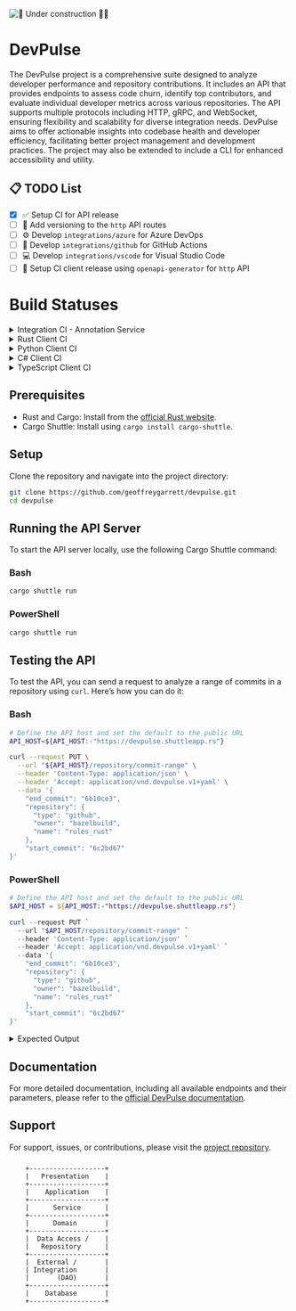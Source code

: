![🚧 Under construction 👷‍♂️](https://i.imgur.com/LEP2R3N.png)

# DevPulse

The DevPulse project is a comprehensive suite designed to analyze developer performance and repository contributions. It
includes an API that provides endpoints to assess code churn, identify top contributors, and evaluate individual
developer metrics across various repositories. The API supports multiple protocols including HTTP, gRPC, and WebSocket,
ensuring flexibility and scalability for diverse integration needs. DevPulse aims to offer actionable insights into
codebase health and developer efficiency, facilitating better project management and development practices. The project
may also be extended to include a CLI for enhanced accessibility and utility.

## 📋 TODO List

- [x] ✅ Setup CI for API release
- [ ] 🔄 Add versioning to the `http` API routes
- [ ] ⚙️ Develop `integrations/azure` for Azure DevOps
- [ ] 🐙 Develop `integrations/github` for GitHub Actions
- [ ] 💻 Develop `integrations/vscode` for Visual Studio Code
- [ ] 🚀 Setup CI client release using `openapi-generator` for `http` API

# Build Statuses

<details>
<summary>Integration CI - Annotation Service</summary>

| Branch    | Status                                                                                                                           | Details                                                                                                           |
|-----------|----------------------------------------------------------------------------------------------------------------------------------|-------------------------------------------------------------------------------------------------------------------|
| `main`    | ![Build Status](https://dev.azure.com/geoffreygarrett/devpulse/_apis/build/status%2Fgeoffreygarrett.devpulse?branchName=main)    | [View Build Logs](https://dev.azure.com/geoffreygarrett/devpulse/_build/latest?definitionId=3&branchName=main)    |
| `develop` | ![Build Status](https://dev.azure.com/geoffreygarrett/devpulse/_apis/build/status%2Fgeoffreygarrett.devpulse?branchName=develop) | [View Build Logs](https://dev.azure.com/geoffreygarrett/devpulse/_build/latest?definitionId=3&branchName=develop) |

</details>

<details>
<summary>Rust Client CI</summary>

| Branch    | Status                                                                                                                 | Details                                                                                                                 |
|-----------|------------------------------------------------------------------------------------------------------------------------|-------------------------------------------------------------------------------------------------------------------------|
| `main`    | ![Rust Status](https://github.com/geoffreygarrett/devpulse/actions/workflows/rust-client.yml/badge.svg?branch=main)    | [View Build Logs](https://github.com/geoffreygarrett/devpulse/actions/workflows/rust-client.yml?query=branch%3Amain)    |
| `develop` | ![Rust Status](https://github.com/geoffreygarrett/devpulse/actions/workflows/rust-client.yml/badge.svg?branch=develop) | [View Build Logs](https://github.com/geoffreygarrett/devpulse/actions/workflows/rust-client.yml?query=branch%3Adevelop) |

</details>

<details>
<summary>Python Client CI</summary>

| Branch    | Status                                                                                                                     | Details                                                                                                                   |
|-----------|----------------------------------------------------------------------------------------------------------------------------|---------------------------------------------------------------------------------------------------------------------------|
| `main`    | ![Python Status](https://github.com/geoffreygarrett/devpulse/actions/workflows/python-client.yml/badge.svg?branch=main)    | [View Build Logs](https://github.com/geoffreygarrett/devpulse/actions/workflows/python-client.yml?query=branch%3Amain)    |
| `develop` | ![Python Status](https://github.com/geoffreygarrett/devpulse/actions/workflows/python-client.yml/badge.svg?branch=develop) | [View Build Logs](https://github.com/geoffreygarrett/devpulse/actions/workflows/python-client.yml?query=branch%3Adevelop) |

</details>

<details>
<summary>C# Client CI</summary>

| Branch    | Status                                                                                                                 | Details                                                                                                                   |
|-----------|------------------------------------------------------------------------------------------------------------------------|---------------------------------------------------------------------------------------------------------------------------|
| `main`    | ![C# Status](https://github.com/geoffreygarrett/devpulse/actions/workflows/csharp-client.yml/badge.svg?branch=main)    | [View Build Logs](https://github.com/geoffreygarrett/devpulse/actions/workflows/csharp-client.yml?query=branch%3Amain)    |
| `develop` | ![C# Status](https://github.com/geoffreygarrett/devpulse/actions/workflows/csharp-client.yml/badge.svg?branch=develop) | [View Build Logs](https://github.com/geoffreygarrett/devpulse/actions/workflows/csharp-client.yml?query=branch%3Adevelop) |

</details>

<details>
<summary>TypeScript Client CI</summary>

| Branch    | Status                                                                                                                             | Details                                                                                                                       |
|-----------|------------------------------------------------------------------------------------------------------------------------------------|-------------------------------------------------------------------------------------------------------------------------------|
| `main`    | ![TypeScript Status](https://github.com/geoffreygarrett/devpulse/actions/workflows/typescript-client.yml/badge.svg?branch=main)    | [View Build Logs](https://github.com/geoffreygarrett/devpulse/actions/workflows/typescript-client.yml?query=branch%3Amain)    |
| `develop` | ![TypeScript Status](https://github.com/geoffreygarrett/devpulse/actions/workflows/typescript-client.yml/badge.svg?branch=develop) | [View Build Logs](https://github.com/geoffreygarrett/devpulse/actions/workflows/typescript-client.yml?query=branch%3Adevelop) |

</details>

## Prerequisites

- Rust and Cargo: Install from the [official Rust website](https://www.rust-lang.org/tools/install).
- Cargo Shuttle: Install using `cargo install cargo-shuttle`.

## Setup

Clone the repository and navigate into the project directory:

```bash
git clone https://github.com/geoffreygarrett/devpulse.git
cd devpulse
```

## Running the API Server

To start the API server locally, use the following Cargo Shuttle command:

### Bash

```bash
cargo shuttle run
```

### PowerShell

```powershell
cargo shuttle run
```

## Testing the API

To test the API, you can send a request to analyze a range of commits in a repository using `curl`. Here’s how you can
do it:

### Bash

```bash
# Define the API host and set the default to the public URL
API_HOST=${API_HOST:-"https://devpulse.shuttleapp.rs"}

curl --request PUT \
  --url "${API_HOST}/repository/commit-range" \
  --header 'Content-Type: application/json' \
  --header 'Accept: application/vnd.devpulse.v1+yaml' \
  --data '{
    "end_commit": "6b10ce3",
    "repository": {
      "type": "github",
      "owner": "bazelbuild",
      "name": "rules_rust"
    },
    "start_commit": "6c2bd67"
}'
```

### PowerShell

```powershell
# Define the API host and set the default to the public URL
$API_HOST = ${API_HOST:-"https://devpulse.shuttleapp.rs"}

curl --request PUT `
  --url "$API_HOST/repository/commit-range" `
  --header 'Content-Type: application/json' `
  --header 'Accept: application/vnd.devpulse.v1+yaml' `
  --data '{
    "end_commit": "6b10ce3",
    "repository": {
      "type": "github",
      "owner": "bazelbuild",
      "name": "rules_rust"
    },
    "start_commit": "6c2bd67"
}'
```

<details>
<summary>Expected Output</summary>

```yaml
repository:
  type: github
  owner: bazelbuild
  name: rules_rust
commit_range:
  start_commit: 6c2bd67
  end_commit: 6b10ce3
  total_commits: 6
  total_additions: 1163
  total_deletions: 59
  top_contributors:
    - username: Daniel Wagner-Hall
      commits: 1144
    - username: Milan Vukov
      commits: 60
    - username: Marcel Hlopko
      commits: 18
```

</details>

## Documentation

For more detailed documentation, including all available endpoints and their parameters, please refer to
the [official DevPulse documentation](https://devpulse.shuttleapp.rs).

## Support

For support, issues, or contributions, please visit
the [project repository](https://github.com/geoffreygarrett/devpulse).

###

```text
    +-------------------+
    |   Presentation    |
    +-------------------+
    |    Application    |
    +-------------------+
    |      Service      |
    +-------------------+
    |      Domain       |
    +-------------------+
    |  Data Access /    |
    |   Repository      |
    +-------------------+
    |  External /       |
    | Integration       |
    |       (DAO)       |
    +-------------------+
    |    Database       |
    +-------------------+
```
